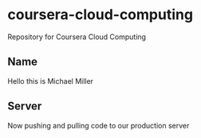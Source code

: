 # coursera-cloud-computing
Repository for Coursera Cloud Computing

## Name
Hello this is Michael Miller

## Server

Now pushing and pulling code to our production server
